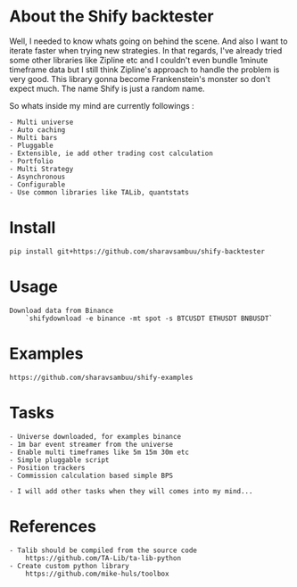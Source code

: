 # About the Shify backtester
Well, I needed to know whats going on behind the scene.
And also I want to iterate faster when trying new strategies.
In that regards, I've already tried some other libraries like Zipline etc
and I couldn't even bundle 1minute timeframe data but I still 
think Zipline's approach to handle the problem is very good.
This library gonna become Frankenstein's monster so don't expect much.
The name Shify is just a random name.

So whats inside my mind are currently followings : 

    - Multi universe
    - Auto caching
    - Multi bars
    - Pluggable 
    - Extensible, ie add other trading cost calculation
    - Portfolio
    - Multi Strategy
    - Asynchronous
    - Configurable
    - Use common libraries like TALib, quantstats


# Install

    pip install git+https://github.com/sharavsambuu/shify-backtester


# Usage

    Download data from Binance
        `shifydownload -e binance -mt spot -s BTCUSDT ETHUSDT BNBUSDT`

# Examples

    https://github.com/sharavsambuu/shify-examples


# Tasks

    - Universe downloaded, for examples binance
    - 1m bar event streamer from the universe
    - Enable multi timeframes like 5m 15m 30m etc
    - Simple pluggable script
    - Position trackers
    - Commission calculation based simple BPS
    
    - I will add other tasks when they will comes into my mind...



# References
    - Talib should be compiled from the source code
        https://github.com/TA-Lib/ta-lib-python
    - Create custom python library
        https://github.com/mike-huls/toolbox








